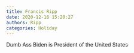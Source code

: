 ```yaml
---
title: Francis Ripp
date: 2020-12-16 15:20:27
authors: Ripp
categories: Holiday
---
```


 Dumb Ass Biden is President of the United States